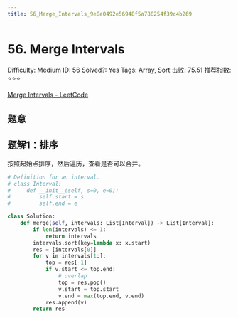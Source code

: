 ```yaml
---
title: 56_Merge_Intervals_9e8e0492e56948f5a788254f39c4b269
---
```


# 56. Merge Intervals

Difficulty: Medium
ID: 56
Solved?: Yes
Tags: Array, Sort
击败: 75.51
推荐指数: ⭐⭐⭐

[Merge Intervals - LeetCode](https://leetcode.com/problems/merge-intervals/)

## 题意

## 题解1：排序

按照起始点排序，然后遍历，查看是否可以合并。

```python
# Definition for an interval.
# class Interval:
#     def __init__(self, s=0, e=0):
#         self.start = s
#         self.end = e

class Solution:
    def merge(self, intervals: List[Interval]) -> List[Interval]:
        if len(intervals) <= 1:
            return intervals
        intervals.sort(key=lambda x: x.start)
        res = [intervals[0]]
        for v in intervals[1:]:
            top = res[-1]
            if v.start <= top.end:
                # overlap
                top = res.pop()
                v.start = top.start
                v.end = max(top.end, v.end)
            res.append(v)
        return res
```